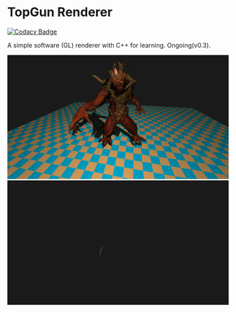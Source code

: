# TopGun Renderer

[![Codacy Badge](https://api.codacy.com/project/badge/Grade/1ffa02462493484eacfece82246e8ab4)](https://app.codacy.com/gh/Bestoa/TGRenderer?utm_source=github.com&utm_medium=referral&utm_content=Bestoa/TGRenderer&utm_campaign=Badge_Grade)

A simple software (GL) renderer with C++ for learning. Ongoing(v0.3).

![img](screenshot/diablo3.gif)
![img](screenshot/step-by-step.gif)
